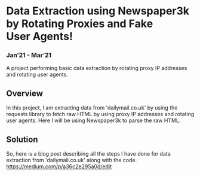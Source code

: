 # Data Extraction using Newspaper3k by Rotating Proxies and Fake User Agents!  
### Jan’21 - Mar’21
A project performing basic data extraction by rotating proxy IP addresses and rotating user agents.  

## Overview
In this project, I am extracting data from 'dailymail.co.uk' by using the requests library to fetch raw HTML by using proxy IP addresses and rotating user agents. Here I will be using Newspaper3k to parse the raw HTML.

## Solution
So, here is a blog post describing all the steps I have done for data extraction from 'dailymail.co.uk' along with the code.
https://medium.com/p/a36c2e295a0d/edit

